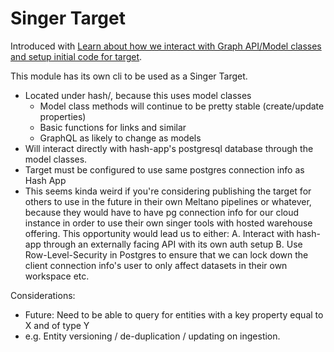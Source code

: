 # Singer Target

Introduced with [Learn about how we interact with Graph API/Model classes and setup initial code for target](https://app.asana.com/0/1201959586244671/1202005421447204/f).

This module has its own cli to be used as a Singer Target.

- Located under hash/, because this uses model classes
  - Model class methods will continue to be pretty stable (create/update properties)
  - Basic functions for links and similar
  - GraphQL as likely to change as models
- Will interact directly with hash-app's postgresql database through the model classes.
- Target must be configured to use same postgres connection info as Hash App
- This seems kinda weird if you're considering publishing the target for others to
  use in the future in their own Meltano pipelines or whatever, because they would have
  to have pg connection info for our cloud instance in order to use their own singer
  tools with hosted warehouse offering. This opportunity would lead us to either:
  A. Interact with hash-app through an externally facing API with its own auth setup
  B. Use Row-Level-Security in Postgres to ensure that we can lock down the client
  connection info's user to only affect datasets in their own workspace etc.

Considerations:

- Future: Need to be able to query for entities with a key property equal to X and of
  type Y
- e.g. Entity versioning / de-duplication / updating on ingestion.
